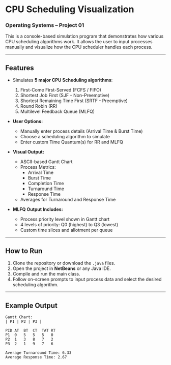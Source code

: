# CPU Scheduling Visualization

### Operating Systems – Project 01

This is a console-based simulation program that demonstrates how various CPU scheduling algorithms work. It allows the user to input processes manually and visualize how the CPU scheduler handles each process.

---

## Features

- Simulates **5 major CPU Scheduling algorithms**:
  1. First-Come First-Served (FCFS / FIFO)
  2. Shortest Job First (SJF - Non-Preemptive)
  3. Shortest Remaining Time First (SRTF - Preemptive)
  4. Round Robin (RR)
  5. Multilevel Feedback Queue (MLFQ)

- **User Options:**
  - Manually enter process details (Arrival Time & Burst Time)
  - Choose a scheduling algorithm to simulate
  - Enter custom Time Quantum(s) for RR and MLFQ

- **Visual Output:**
  - ASCII-based Gantt Chart
  - Process Metrics:
    - Arrival Time
    - Burst Time
    - Completion Time
    - Turnaround Time
    - Response Time
  - Averages for Turnaround and Response Time

- **MLFQ Output Includes:**
  - Process priority level shown in Gantt chart
  - 4 levels of priority: Q0 (highest) to Q3 (lowest)
  - Custom time slices and allotment per queue

---

## How to Run

1. Clone the repository or download the `.java` files.
2. Open the project in **NetBeans** or any Java IDE.
3. Compile and run the main class.
4. Follow on-screen prompts to input process data and select the desired scheduling algorithm.

---

## Example Output

```text
Gantt Chart:
| P1 | P2 | P3 |

PID	AT	BT	CT	TAT	RT
P1	0	5	5	5	0
P2	1	3	8	7	2
P3	2	1	9	7	6

Average Turnaround Time: 6.33
Average Response Time: 2.67
